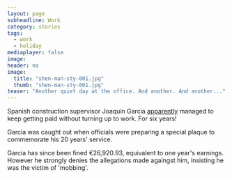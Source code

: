 ```yaml
---
layout: page
subheadline: Work
category: stories
tags: 
  - work
  - holiday
mediaplayer: false
image: 
header: no
image:
  title: "shen-man-sty-001.jpg"
  thumb: "shen-man-sty-001.jpg"
teaser: "Another quiet day at the office. And another. And another..."
---
```


Spanish construction supervisor Joaquin Garcia [apparently](http://www.bbc.com/news/world-europe-35557725) managed to keep getting paid without turning up to work. For six years!


Garcia was caught out when officials were preparing a special plaque to commemorate his 20 years' service.


Garcia has since been fined €26,920.93, equivalent to one year's earnings. However he strongly denies the allegations made againgst him, insisting he was the victim of 'mobbing'.
